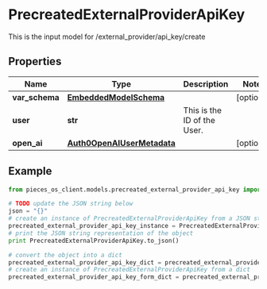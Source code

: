 # PrecreatedExternalProviderApiKey

This is the input model for /external_provider/api_key/create

## Properties

Name | Type | Description | Notes
------------ | ------------- | ------------- | -------------
**var_schema** | [**EmbeddedModelSchema**](../models/EmbeddedModelSchema) |  | [optional] 
**user** | **str** | This is the ID of the User. | 
**open_ai** | [**Auth0OpenAIUserMetadata**](../models/Auth0OpenAIUserMetadata) |  | [optional] 

## Example

```python
from pieces_os_client.models.precreated_external_provider_api_key import PrecreatedExternalProviderApiKey

# TODO update the JSON string below
json = "{}"
# create an instance of PrecreatedExternalProviderApiKey from a JSON string
precreated_external_provider_api_key_instance = PrecreatedExternalProviderApiKey.from_json(json)
# print the JSON string representation of the object
print PrecreatedExternalProviderApiKey.to_json()

# convert the object into a dict
precreated_external_provider_api_key_dict = precreated_external_provider_api_key_instance.to_dict()
# create an instance of PrecreatedExternalProviderApiKey from a dict
precreated_external_provider_api_key_form_dict = precreated_external_provider_api_key.from_dict(precreated_external_provider_api_key_dict)
```



